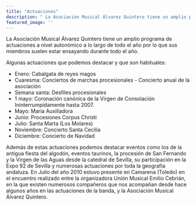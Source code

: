 ```yaml
---
title: "Actuaciones"
description: " La Asociación Musical Álvarez Quintero tiene un amplio programa de actuaciones a nivel autonómico a lo largo de todo el año por lo que sus miembros suelen estar ensayando durante todo el año."
featured_image: ''
---
```

La Asociación Musical Álvarez Quintero tiene un amplio programa de actuaciones a nivel autonómico a lo largo de todo el año por lo que sus miembros suelen estar ensayando durante todo el año.

Algunas actuaciones que podemos destacar y que son habituales:

 - Enero: Cabalgata de reyes magos
 - Cuaresma: Conciertos de marchas procesionales - Concierto anual de la asociación
 - Semana santa: Desfiles procesionales
 - 1 mayo: Coronación canónica de la Virgen de Consolación Ininterrumpidamente hasta 2007.
 - Mayo: María Auxiliadora
 - Junio: Procesiones Corpus Christi
 - Julio: Santa Marta (Los Molares)
 - Noviembre: Concierto Santa Cecilia
 - Diciembre: Concierto de Navidad

Además de estas actuaciones podemos destacar eventos como los de la antigua fiesta del algodón, eventos taurinos, la procesión de San Fernando y la Virgen de las Aguas desde la catedral de Sevilla, su participación en la Expo 92 de Sevilla y numerosas actuaciones por toda la geografía andaluza. En Julio del año 2010 estuvo presente en Camarena (Toledo) en el encuentro realizado entre la organizadora Unión Musical Emilio Cebrián, en la que existen numerosos compañeros que nos acompañan desde hace algunos años en las actuaciones de la banda, y la Asociación Musical Álvarez Quintero. 
